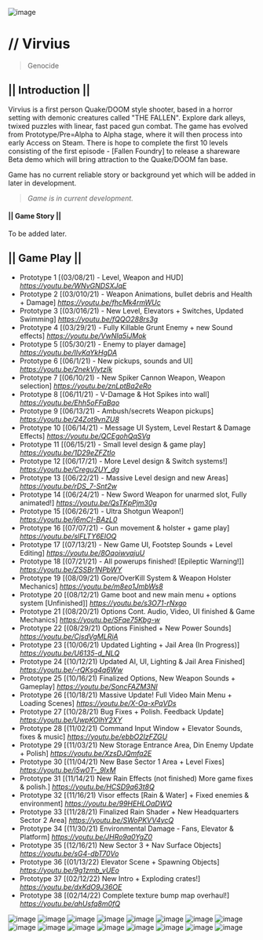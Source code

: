 ![image](https://static.wixstatic.com/media/0e8e62_dd0d3c5731934adb9a944292ea230d8e~mv2.png)

# // Virvius
> Genocide
 
## **|| Introduction ||**
Virvius is a first person Quake/DOOM style shooter, based in a horror setting with demonic creatures called "THE FALLEN". Explore dark alleys, twixed puzzles with linear, fast paced gun combat. The game has evolved from Prototype/Pre=Alpha to Alpha stage, where it will then process into early Access on Steam. There is hope to complete the first 10 levels consisting of the first episode - [Fallen Foundry] to release a shareware Beta demo which will bring attraction to the Quake/DOOM fan base.

Game has no current reliable story or background yet which will be added in later in development.

> _Game is in current development._ 

#### **|| Game Story ||**
To be added later.
## **|| Game Play ||**
* Prototype 1 [(03/08/21) - Level, Weapon and HUD]
_https://youtu.be/WNvGNDSXJqE_
* Prototype 2 [(03/010/21) - Weapon Animations, bullet debris and Health + Damage]
_https://youtu.be/fhcMk4rmWUc_
* Prototype 3 [(03/016/21) - New Level, Elevators + Switches, Updated Swimming]
_https://youtu.be/fQQO288rs3g_
* Prototype 4 [(03/29/21) - Fully Killable Grunt Enemy + new Sound effects]
_https://youtu.be/VwNIa5iJMok_
* Prototype 5 [(05/30/21) - Enemy to player damage]
_https://youtu.be/IIvKaYkHgDA_
* Prototype 6 [(06/1/21) - New pickups, sounds and UI]
_https://youtu.be/2nekVIytzIk_
* Prototype 7 [(06/10/21) - New Spiker Cannon Weapon, Weapon selection]
_https://youtu.be/znLptBa2eRo_
* Prototype 8 [(06/11/21) - V-Damage & Hot Spikes into wall]
_https://youtu.be/Ehh5oFFaBqo_
* Prototype 9 [(06/13/21) - Ambush/secrets Weapon pickups]
_https://youtu.be/24Zot9vnZU8_
* Prototype 10 [(06/14/21) - Message UI System, Level Restart & Damage Effects]
_https://youtu.be/QCEgohQqSVg_
* Prototype 11 [(06/15/21) - Small level design & game play]
_https://youtu.be/1D29eZFZtIo_
* Prototype 12 [(06/17/21) - More Level design & Switch systems!]
_https://youtu.be/Cregu2UY_dg_
* Prototype 13 [(06/22/21) - Massive Level design and new Areas]
_https://youtu.be/rDS_7-Snt2w_
* Prototype 14 [(06/24/21) - New Sword Weapon for unarmed slot, Fully animated!]
_https://youtu.be/QsTKpPjm30g_
* Prototype 15 [(06/26/21) - Ultra Shotgun Weapon!]
_https://youtu.be/j6mCI-BAzL0_
* Prototype 16 [(07/07/21) - Gun movement & holster + game play]
_https://youtu.be/slFLTY6ElOQ_
* Prototype 17 [(07/13/21) - New Game UI, Footstep Sounds + Level Editing]
_https://youtu.be/8OqoiwvajuU_
* Prototype 18 [(07/21/21) - All powerups finished! [Epileptic Warning!]]
_https://youtu.be/ZSSBr1NPbWY_
* Prototype 19 [(08/09/21) Gore/OverKill System & Weapon Holster Mechanics]
_https://youtu.be/m8eo1JmbWs8_
* Prototype 20 [(08/12/21) Game boot and new main menu + options system [Unfinished]]
_https://youtu.be/s3O71-rNxgo_
* Prototype 21 [(08/20/21) Options Cont. Audio, Video, UI finished & Game Mechanics]
_https://youtu.be/SFqe75Kbg-w_
* Prototype 22 [(08/29/21) Options Finished + New Power Sounds]
_https://youtu.be/CjsdVgMLRjA_
* Prototype 23 [(10/06/21) Updated Lighting + Jail Area (In Progress)]
_https://youtu.be/U6135-d_NLQ_
* Prototype 24 [(10/12/21) Updated AI, UI, Lighting & Jail Area Finished]
_https://youtu.be/-rQKsg4q6Ww_
* Prototype 25 [(10/16/21) Finalized Options, New Weapon Sounds + Gameplay]
_https://youtu.be/SoncFAZM3NI_
* Prototype 26 [(10/18/21) Massive Update! Full Video Main Menu + Loading Scenes]
_https://youtu.be/X-Oa-xPqVDs_
* Prototype 27 [(10/28/21) Bug Fixes + Polish. Feedback Update]
_https://youtu.be/UwpKOlhY2XY_
* Prototype 28 [(11/02/21) Command Input Window + Elevator Sounds, fixes & music]
_https://youtu.be/ebbO2IzFZGU_
* Prototype 29 [(11/03/21) New Storage Entrance Area, Din Enemy Update + Polish]
_https://youtu.be/XzsDJQmfa2E_
* Prototype 30 [(11/04/21) New Base Sector 1 Area + Level Fixes]
_https://youtu.be/i5w0T-_9IxM_
* Prototype 31 [(11/14/21) New Rain Effects (not finished) More game fixes & polish.]
_https://youtu.be/HCSD9q63t8Q_
* Prototype 32 [(11/16/21) Visor effects [Rain & Water] + Fixed enemies & environment]
_https://youtu.be/99HEHLOaDWQ_
* Prototype 33 [(11/28/21) Finalized Rain Shader + New Headquarters Sector 2 Area]
_https://youtu.be/SWoPKVV4ycQ_
* Prototype 34 [(11/30/21) Environmental Damage - Fans, Elevator & Platform]
_https://youtu.be/JHRo9a0YgZ0_
* Prototype 35 [(12/16/21) New Sector 3 + Nav Surface Objects]
_https://youtu.be/sG4-dbT70Vo_
* Prototype 36 [(01/13/22) Elevator Scene + Spawning Objects]
_https://youtu.be/9g1zmb_vUEo_
* Prototype 37 [(02/12/22) New Intro + Exploding crates!]
_https://youtu.be/dxKdO9J36OE_
* Prototype 38 [(02/14/22) Complete texture bump map overhaul!]
_https://youtu.be/ahUsfq8m0fQ_


![image](https://static.wixstatic.com/media/0e8e62_8eca0717c63c456c9fb3c01ea2a4ef02~mv2.png)
![image](https://static.wixstatic.com/media/0e8e62_f31e9de6568f4f7d9424ea3fa0211c46~mv2.png)
![image](https://static.wixstatic.com/media/0e8e62_93b798d1a37a453bba86de2bf89a2be4~mv2.png)
![image](https://static.wixstatic.com/media/0e8e62_31add200d04a49d89fff1476c532cb32~mv2.png)
![image](https://static.wixstatic.com/media/0e8e62_5d7172bda0144e3f84af3ff8392d4018~mv2.png)
![image](https://static.wixstatic.com/media/0e8e62_876884e6858d42859ef049affd602995~mv2.png)
![image](https://static.wixstatic.com/media/0e8e62_bcc0771043a7416cad3297e5a261f29b~mv2.png)
![image](https://static.wixstatic.com/media/0e8e62_8f4070d14d984f24b8c34bcc85789a31~mv2.png)
![image](https://static.wixstatic.com/media/0e8e62_2c43d3f42a9644fd88d4eaa49d6d0caf~mv2.png)
![image](https://static.wixstatic.com/media/0e8e62_7d760bd84bf944b1bdf9d2c2d49bcb36~mv2.png)
![image](https://static.wixstatic.com/media/0e8e62_6626b74cc8424a64a0305bfbcf823230~mv2.png)
![image](https://static.wixstatic.com/media/0e8e62_9cd8bace990a45f59d0149daa20bffab~mv2.png)
![image](https://static.wixstatic.com/media/0e8e62_74a0f900b3744ccf96c5cb1b1086ba91~mv2.png)
![image](https://static.wixstatic.com/media/0e8e62_95d8c8c7748c4782a8dbc34f8621c339~mv2.png)
![image](https://static.wixstatic.com/media/0e8e62_3ffe65be688341ee91cea4a594155527~mv2.png)
![image](https://static.wixstatic.com/media/0e8e62_b62e46246f23450fa4c9a422710c19b4~mv2.png)

